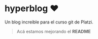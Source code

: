 # hyperblog :heart:
Un blog increible para el curso git de Platzi.
>Acá estamos mejorando el **README**
